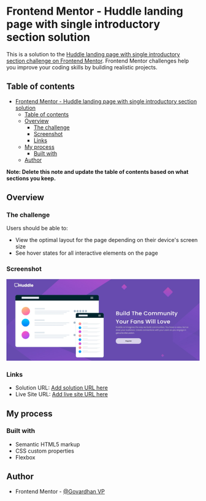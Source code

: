 # Frontend Mentor - Huddle landing page with single introductory section solution

This is a solution to the [Huddle landing page with single introductory section challenge on Frontend Mentor](https://www.frontendmentor.io/challenges/huddle-landing-page-with-a-single-introductory-section-B_2Wvxgi0). Frontend Mentor challenges help you improve your coding skills by building realistic projects. 

## Table of contents

- [Frontend Mentor - Huddle landing page with single introductory section solution](#frontend-mentor---huddle-landing-page-with-single-introductory-section-solution)
  - [Table of contents](#table-of-contents)
  - [Overview](#overview)
    - [The challenge](#the-challenge)
    - [Screenshot](#screenshot)
    - [Links](#links)
  - [My process](#my-process)
    - [Built with](#built-with)
  - [Author](#author)

**Note: Delete this note and update the table of contents based on what sections you keep.**

## Overview

### The challenge

Users should be able to:

- View the optimal layout for the page depending on their device's screen size
- See hover states for all interactive elements on the page

### Screenshot

![](./preview.jpg)


### Links

- Solution URL: [Add solution URL here](https://github.com/Top-Trekx-Im-gvp-98/-Huddle-landing-page)
- Live Site URL: [Add live site URL here](https://huddle-landing-page-im-gvp-98.netlify.app/)

## My process

### Built with

- Semantic HTML5 markup
- CSS custom properties
- Flexbox

## Author


- Frontend Mentor - [@Govardhan VP](https://www.frontendmentor.io/profile/Top-Trekx-Im-gvp-98)
